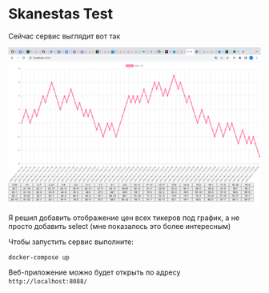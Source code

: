 # Skanestas Test


Сейчас сервис выглядит вот так

![service](https://github.com/FedorArbuzov/Skanestas-test/blob/master/doc/%D0%A1%D0%BD%D0%B8%D0%BC%D0%BE%D0%BA%20%D1%8D%D0%BA%D1%80%D0%B0%D0%BD%D0%B0%202022-06-21%20%D0%B2%2014.23.32.png)

Я решил добавить отображение цен всех тикеров под график, а не просто добавить select (мне показалось это более интересным)

Чтобы запустить сервис выполните:

```
docker-compose up 
```

Веб-приложение можно будет открыть по адресу `http://localhost:8088/`

